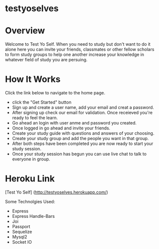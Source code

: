 # testyoselves

# Overview

Welcome to Test Yo Self. When you need to study but don't want to do it alone here you can invite your friends, classmates or other fellow scholars to form study groups to help one another increase your knowledge in whatever field of study you are persuing.

# How It Works
Click the link below to navigate to the home page.
- click the "Get Started" button 
- Sign up and create a user name, add your email and creat a password.
- After signing up check our email for validation. Once receieved you're ready to feel the learn.
- Go ahead an login with user anme and password you created.
- Once logged in go ahead and invite your friends.
- Create your study guide with questions and answers of your choosing.
- Create your study group and add the people you want in that group.
- After both steps have been completed you are now ready to start your study session.
- Once your study session has begun you can use live chat to talk to everyone in group.



# Heroku Link
[Test Yo Self] (http://testyoselves.herokuapp.com/)

Some Technolgies Used:
- Express 
- Express Handle-Bars
- Joi
- Passport
- Sequelize
- Mysql2 
- Socket IO
